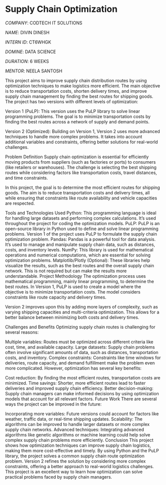 # Supply Chain Optimization

*COMPANY*: CODTECH IT SOLUTIONS

*NAME*: DIVIN DINESH

*INTERN ID*: CT6WHGK

*DOMINE*: DATA SCIENCE

*DURATION*: 6 WEEKS

*MENTOR*: NEELA SANTOSH

This project aims to improve supply chain distribution routes by using optimization techniques to make logistics more efficient. The main objective is to reduce transportation costs, shorten delivery times, and improve supply chain management by finding the best routes for shipping goods. The project has two versions with different levels of optimization:

Version 1 (PuLP): This version uses the PuLP library to solve linear programming problems. The goal is to minimize transportation costs by finding the best routes across a network of supply and demand points.

Version 2 (Optimized): Building on Version 1, Version 2 uses more advanced techniques to handle more complex problems. It takes into account additional variables and constraints, offering better solutions for real-world challenges.

Problem Definition
Supply chain optimization is essential for efficiently moving products from suppliers (such as factories or ports) to consumers (like retailers or warehouses). The challenge is selecting the best shipping routes while considering factors like transportation costs, travel distances, and time constraints.

In this project, the goal is to determine the most efficient routes for shipping goods. The aim is to reduce transportation costs and delivery times, all while ensuring that constraints like route availability and vehicle capacities are respected.

Tools and Technologies Used
Python: This programming language is ideal for handling large datasets and performing complex calculations. It’s used throughout the project for coding the optimization models.
PuLP: PuLP is an open-source library in Python used to define and solve linear programming problems. Version 1 of the project uses PuLP to formulate the supply chain optimization problem.
Pandas: Pandas is a powerful tool for data analysis. It’s used to manage and manipulate supply chain data, such as distances, costs, and inventory levels.
NumPy: This library is used for mathematical operations and numerical computations, which are essential for solving optimization problems.
Matplotlib/Plotly (Optional): These libraries help visualize the results, such as the best routes and the overall supply chain network. This is not required but can make the results more understandable.
Project Methodology
The optimization process uses mathematical programming, mainly linear programming, to determine the best routes. In Version 1, PuLP is used to create a model where the objective is to minimize transportation costs. The model considers constraints like route capacity and delivery times.

Version 2 improves upon this by adding more layers of complexity, such as varying shipping capacities and multi-criteria optimization. This allows for a better balance between minimizing both costs and delivery times.

Challenges and Benefits
Optimizing supply chain routes is challenging for several reasons:

Multiple variables: Routes must be optimized across different criteria like cost, time, and available capacity.
Large datasets: Supply chain problems often involve significant amounts of data, such as distances, transportation costs, and inventory.
Complex constraints: Constraints like time windows for deliveries, route capacity, and demand fulfillment make the problem even more complicated.
However, optimization has several key benefits:

Cost reduction: By finding the most efficient routes, transportation costs are minimized.
Time savings: Shorter, more efficient routes lead to faster deliveries and improved supply chain efficiency.
Better decision-making: Supply chain managers can make informed decisions by using optimization models that account for all relevant factors.
Future Work
There are several ways the project can be improved in the future:

Incorporating more variables: Future versions could account for factors like weather, traffic data, or real-time shipping updates.
Scalability: The algorithms can be improved to handle larger datasets or more complex supply chain networks.
Advanced techniques: Integrating advanced algorithms like genetic algorithms or machine learning could help solve complex supply chain problems more efficiently.
Conclusion
This project shows how optimization techniques can improve supply chain logistics, making them more cost-effective and timely. By using Python and the PuLP library, the project solves a common supply chain route optimization problem. Version 2 refines the solution by considering more complex constraints, offering a better approach to real-world logistics challenges. This project is an excellent way to learn how optimization can solve practical problems faced by supply chain managers.
